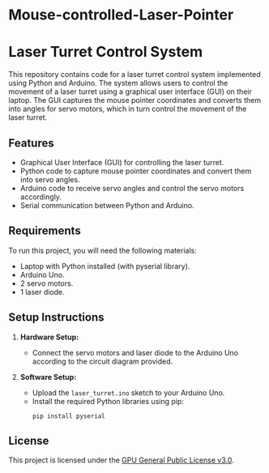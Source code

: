 # Mouse-controlled-Laser-Pointer

# Laser Turret Control System

This repository contains code for a laser turret control system implemented using Python and Arduino. The system allows users to control the movement of a laser turret using a graphical user interface (GUI) on their laptop. The GUI captures the mouse pointer coordinates and converts them into angles for servo motors, which in turn control the movement of the laser turret.

## Features

- Graphical User Interface (GUI) for controlling the laser turret.
- Python code to capture mouse pointer coordinates and convert them into servo angles.
- Arduino code to receive servo angles and control the servo motors accordingly.
- Serial communication between Python and Arduino.

## Requirements

To run this project, you will need the following materials:

- Laptop with Python installed (with pyserial library).
- Arduino Uno.
- 2 servo motors.
- 1 laser diode.

## Setup Instructions

1. **Hardware Setup:**
   - Connect the servo motors and laser diode to the Arduino Uno according to the circuit diagram provided.

2. **Software Setup:**
   - Upload the `laser_turret.ino` sketch to your Arduino Uno.
   - Install the required Python libraries using pip:
     ```
     pip install pyserial
     ```



## License

This project is licensed under the [GPU General Public License v3.0](LICENSE).
